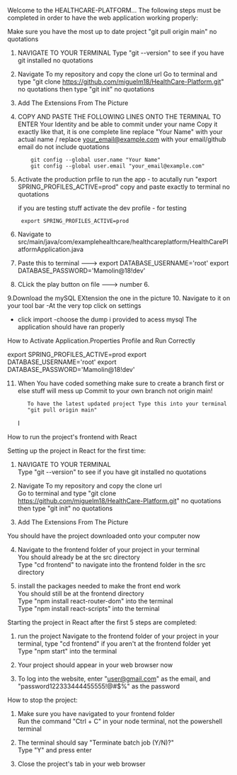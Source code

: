 Welcome to the HEALTHCARE-PLATFORM...
The following steps must be completed in order to have the web application working properly:

Make sure you have the most up to date project
"git pull origin main" no quotations

1.  NAVIGATE TO YOUR TERMINAL
    Type "git --version" to see if you have git installed no quotations

2.  Navigate To my repository and copy the clone url
    Go to terminal and type "git clone https://github.com/miguelm18/HealthCare-Platform.git" no quotations
    then type "git init" no quotations
3.  Add The Extensions From The Picture

4.  COPY AND PASTE THE FOLLOWING LINES ONTO THE TERMINAL TO ENTER Your Identity and be able to commit under your name
    Copy it exactly like that, it is one complete line
    replace "Your Name" with your actual name / replace your_email@example.com with your email/github email
    do not include quotations

            git config --global user.name "Your Name"
            git config --global user.email "your_email@example.com"

5.  Activate the production prfile to run the app - to acutally run
    "export SPRING_PROFILES_ACTIVE=prod" copy and paste exactly to terminal no quotations

    if you are testing stuff activate the dev profile - for testing 

         export SPRING_PROFILES_ACTIVE=prod

6.  Navigate to src/main/java/com/examplehealthcare/healthcareplatform/HealthCarePlatformApplication.java
7.  Paste this to terminal ---> export DATABASE_USERNAME='root' export DATABASE_PASSWORD='Mamolin@18!dev'

8.  CLick the play button on file ---> number 6.

9.Download the mySQL EXtension the one in the picture 10. Navigate to it on your tool bar
-At the very top click on settings

- click import
  -choose the dump i provided to acess mysql
  The application should have ran properly

How to Activate Application.Properties Profile and Run Correctly

export SPRING_PROFILES_ACTIVE=prod
export DATABASE_USERNAME='root' export DATABASE_PASSWORD='Mamolin@18!dev'

11. When You have coded something make sure to create a branch first or else stuff will mess up
    Commit to your own branch not origin main!

           To have the latest updated project Type this into your terminal
           "git pull origin main"

    I

How to run the project's frontend with React

Setting up the project in React for the first time:

1. NAVIGATE TO YOUR TERMINAL  
   Type "git --version" to see if you have git installed no quotations

2. Navigate To my repository and copy the clone url  
   Go to terminal and type "git clone https://github.com/miguelm18/HealthCare-Platform.git" no quotations
   then type "git init" no quotations

3. Add The Extensions From The Picture

You should have the project downloaded onto your computer now

4. Navigate to the frontend folder of your project in your terminal  
   You should already be at the src directory  
   Type "cd frontend" to navigate into the frontend folder in the src directory

5. install the packages needed to make the front end work  
   You should still be at the frontend directory  
   Type "npm install react-router-dom" into the terminal  
   Type "npm install react-scripts" into the terminal  

Starting the project in React after the first 5 steps are completed:

1. run the project
   Navigate to the frontend folder of your project in your terminal, type "cd frontend" if you aren't at the frontend folder yet  
   Type "npm start" into the terminal

2. Your project should appear in your web browser now

3. To log into the website, enter "user@gmail.com" as the email, and "password122333444455555!@#$%" as the password  

How to stop the project:

1.  Make sure you have navigated to your frontend folder  
    Run the command "Ctrl + C" in your node terminal, not the powershell terminal

2.  The terminal should say "Terminate batch job (Y/N)?"  
    Type "Y" and press enter

3.  Close the project's tab in your web browser
